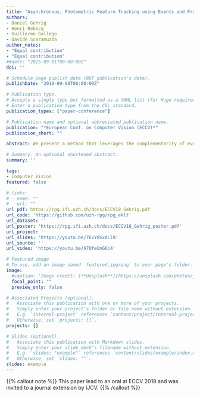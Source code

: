 ```yaml
---
title: "Asynchronous, Photometric Feature Tracking using Events and Frames"
authors:
- Daniel Gehrig
- Henri Rebecq
- Guillermo Gallego
- Davide Scaramuzza
author_notes:
- "Equal contribution"
- "Equal contribution"
##date: "2015-09-01T00:00:00Z"
doi: ""

# Schedule page publish date (NOT publication's date).
publishDate: "2018-09-08T00:00:00Z"

# Publication type.
# Accepts a single type but formatted as a YAML list (for Hugo requirements).
# Enter a publication type from the CSL standard.
publication_types: ["paper-conference"]

# Publication name and optional abbreviated publication name.
publication: "*European Conf. on Computer Vision (ECCV)*"
publication_short: ""

abstract: We present a method that leverages the complementarity of event cameras and standard cameras to track visual features with lowlatency. Event cameras are novel sensors that output pixel-level brightness changes, called “events”. They offer significant advantages over standard cameras, namely a very high dynamic range, no motion blur, and a latency in the order of microseconds. However, because the same scene pattern can produce different events depending on the motion direction, establishing event correspondences across time is challenging. By contrast, standard cameras provide intensity measurements (frames) that do not depend on motion direction. Our method extracts features on frames and subsequently tracks them asynchronously using events, thereby exploiting the best of both types of data. The frames provide a photometric representation that does not depend on motion direction and the events provide low-latency updates. In contrast to previous works, which are based on heuristics, this is the first principled method that uses raw intensity measurements directly, based on a generative event model within a maximum-likelihood framework. As a result, our method produces feature tracks that are both more accurate (subpixel accuracy) and longer than the state of the art, across a wide variety of scenes.

# Summary. An optional shortened abstract.
summary: ''

tags:
- Computer Vision
featured: false

# links:
# - name: ""
#   url: ""
url_pdf: https://rpg.ifi.uzh.ch/docs/ECCV18_Gehrig.pdf
url_code: 'https://github.com/uzh-rpg/rpg_eklt'
url_dataset: ''
url_poster: 'https://rpg.ifi.uzh.ch/docs/ECCV18_Gehrig_poster.pdf'
url_project: ''
url_slides: 'https://youtu.be/7EvY8SxdLl8'
url_source: ''
url_video: 'https://youtu.be/A7UfeUnG6c4'

# Featured image
# To use, add an image named `featured.jpg/png` to your page's folder. 
image:
  #caption: 'Image credit: [**Unsplash**](https://unsplash.com/photos/jdD8gXaTZsc)'
  focal_point: ""
  preview_only: false

# Associated Projects (optional).
#   Associate this publication with one or more of your projects.
#   Simply enter your project's folder or file name without extension.
#   E.g. `internal-project` references `content/project/internal-project/index.md`.
#   Otherwise, set `projects: []`.
projects: []

# Slides (optional).
#   Associate this publication with Markdown slides.
#   Simply enter your slide deck's filename without extension.
#   E.g. `slides: "example"` references `content/slides/example/index.md`.
#   Otherwise, set `slides: ""`.
slides: example
---
```


{{% callout note %}}
This paper lead to an oral at ECCV 2018 and was invited to a journal extension by IJCV. 
{{% /callout %}}
